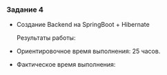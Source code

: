### Задание 4
- Создание Backend на SpringBoot + Hibernate

  Результаты работы:
- Ориентировочное время выполнения: 25 часов.
- Фактическое время выполнения:
